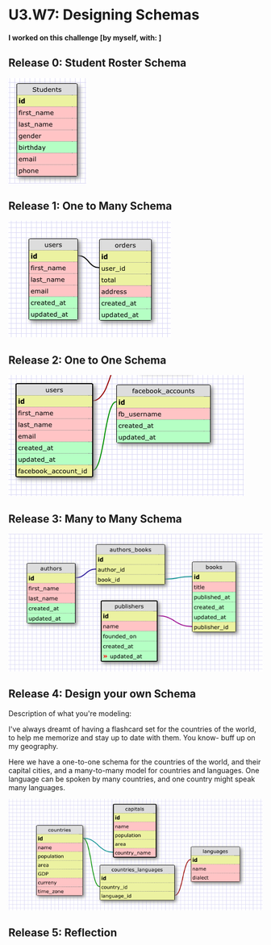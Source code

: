 # U3.W7: Designing Schemas


#### I worked on this challenge [by myself, with: ]


## Release 0: Student Roster Schema
![Release 0, Student Schema](../imgs/students.png)

## Release 1: One to Many Schema
![Release 1, Users and Orders](../imgs/usersandorders.png)

## Release 2: One to One Schema
![Release 2, One to One](../imgs/onetoone.png)

## Release 3: Many to Many Schema
![Release 3, Many to Many](../imgs/manytomany.png)

## Release 4: Design your own Schema
Description of what you're modeling: 

I've always dreamt of having a flashcard set for the countries of the world, to help me memorize and stay up to date with them. You know- buff up on my geography.

Here we have a one-to-one schema for the countries of the world, and their capital cities, and a many-to-many model for countries and languages. One language can be spoken by many countries, and one country might speak many languages.

![One to one on top, Many to Many on Bottom](../imgs/myownschema.png)

## Release 5: Reflection
